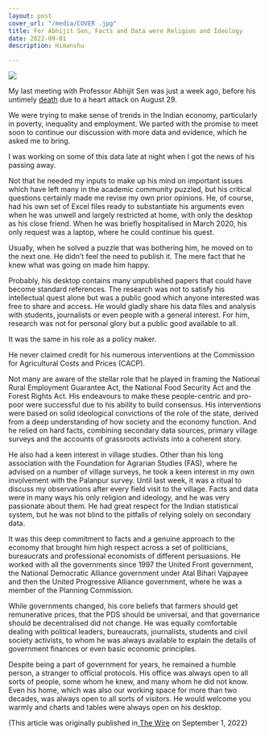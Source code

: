 ```yaml
---
layout: post
cover_url: "/media/COVER .jpg"
title: For Abhijit Sen, Facts and Data were Religion and Ideology
date: 2022-09-01
description: Himanshu

---
```

![](https://cdn.thewire.in/wp-content/uploads/2022/09/01110847/Manik3-1-1200x600.jpg)

My last meeting with Professor Abhijit Sen was just a week ago, before his untimely [death](https://thewire.in/education/abhijit-sen-leading-economist-of-indian-agriculture-passes-away) due to a heart attack on August 29.

We were trying to make sense of trends in the Indian economy, particularly in poverty, inequality and employment. We parted with the promise to meet soon to continue our discussion with more data and evidence, which he asked me to bring.

I was working on some of this data late at night when I got the news of his passing away.

Not that he needed my inputs to make up his mind on important issues which have left many in the academic community puzzled, but his critical questions certainly made me revise my own prior opinions. He, of course, had his own set of Excel files ready to substantiate his arguments even when he was unwell and largely restricted at home, with only the desktop as his close friend. When he was briefly hospitalised in March 2020, his only request was a laptop, where he could continue his quest.

Usually, when he solved a puzzle that was bothering him, he moved on to the next one. He didn’t feel the need to publish it. The mere fact that he knew what was going on made him happy.

Probably, his desktop contains many unpublished papers that could have become standard references. The research was not to satisfy his intellectual quest alone but was a public good which anyone interested was free to share and access. He would gladly share his data files and analysis with students, journalists or even people with a general interest. For him, research was not for personal glory but a public good available to all.

It was the same in his role as a policy maker.

He never claimed credit for his numerous interventions at the Commission for Agricultural Costs and Prices (CACP).

Not many are aware of the stellar role that he played in framing the National Rural Employment Guarantee Act, the National Food Security Act and the Forest Rights Act. His endeavours to make these people-centric and pro-poor were successful due to his ability to build consensus. His interventions were based on solid ideological convictions of the role of the state, derived from a deep understanding of how society and the economy function. And he relied on hard facts, combining secondary data sources, primary village surveys and the accounts of grassroots activists into a coherent story.

He also had a keen interest in village studies. Other than his long association with the Foundation for Agrarian Studies (FAS), where he advised on a number of village surveys, he took a keen interest in my own involvement with the Palanpur survey. Until last week, it was a ritual to discuss my observations after every field visit to the village. Facts and data were in many ways his only religion and ideology, and he was very passionate about them. He had great respect for the Indian statistical system, but he was not blind to the pitfalls of relying solely on secondary data.

It was this deep commitment to facts and a genuine approach to the economy that brought him high respect across a set of politicians, bureaucrats and professional economists of different persuasions. He worked with all the governments since 1997 the United Front government, the National Democratic Alliance government under Atal Bihari Vajpayee and then the United Progressive Alliance government, where he was a member of the Planning Commission.

While governments changed, his core beliefs that farmers should get remunerative prices, that the PDS should be universal, and that governance should be decentralised did not change. He was equally comfortable dealing with political leaders, bureaucrats, journalists, students and civil society activists, to whom he was always available to explain the details of government finances or even basic economic principles.

Despite being a part of government for years, he remained a humble person, a stranger to official protocols. His office was always open to all sorts of people, some whom he knew, and many whom he did not know. Even his home, which was also our working space for more than two decades, was always open to all sorts of visitors. He would welcome you warmly and charts and tables were always open on his desktop.

(This article was originally published in[ The Wire](https://thewire.in/economy/remembering-professor-abhijit-sen) on September 1, 2022)